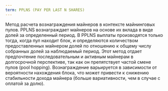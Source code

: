 ```yaml
---
term: PPLNS (PAY PER LAST N SHARES)
---
```


Метод расчета вознаграждения майнеров в контексте майнинговых пулов. PPLNS вознаграждает майнеров на основе их вклада в виде долей за определенный период. В PPLNS выплаты производятся только тогда, когда пул находит блок, и определяются количеством предоставленных майнером долей по отношению к общему числу собранных долей за наблюдаемый период. Этот метод отдает предпочтение последовательным и активным майнерам в долгосрочной перспективе, так как он препятствует частой смене пулов (pool hopping). Вознаграждение варьируется в зависимости от вероятности нахождения блока, что может привести к снижению стабильности дохода майнера (больше вариативности, чем в случае с оплатой за долю).